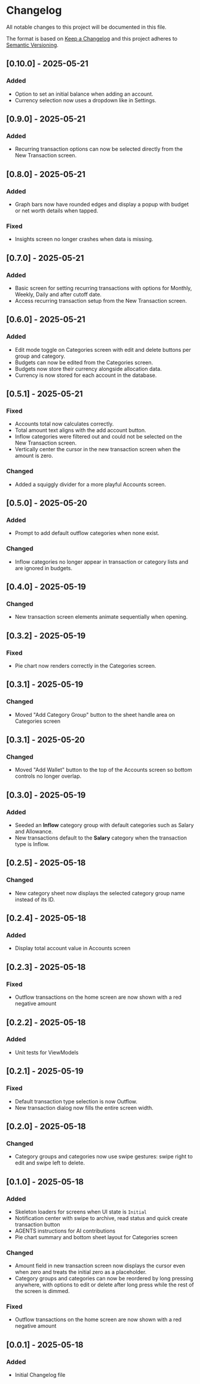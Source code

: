 # Changelog

All notable changes to this project will be documented in this file.


The format is based on [Keep a Changelog](https://keepachangelog.com/en/1.0.0/) and this project adheres to [Semantic Versioning](https://semver.org/spec/v2.0.0.html).

## [0.10.0] - 2025-05-21
### Added
- Option to set an initial balance when adding an account.
- Currency selection now uses a dropdown like in Settings.

## [0.9.0] - 2025-05-21
### Added
- Recurring transaction options can now be selected directly from the New Transaction screen.

## [0.8.0] - 2025-05-21
### Added
- Graph bars now have rounded edges and display a popup with budget or net worth details when tapped.
### Fixed
- Insights screen no longer crashes when data is missing.

## [0.7.0] - 2025-05-21
### Added
- Basic screen for setting recurring transactions with options for Monthly, Weekly, Daily and after cutoff date.
- Access recurring transaction setup from the New Transaction screen.

## [0.6.0] - 2025-05-21
### Added
- Edit mode toggle on Categories screen with edit and delete buttons per group and category.
- Budgets can now be edited from the Categories screen.
- Budgets now store their currency alongside allocation data.
- Currency is now stored for each account in the database.

## [0.5.1] - 2025-05-21
### Fixed
- Accounts total now calculates correctly.
- Total amount text aligns with the add account button.
- Inflow categories were filtered out and could not be selected on the New Transaction screen.
- Vertically center the cursor in the new transaction screen when the amount is zero.

### Changed
- Added a squiggly divider for a more playful Accounts screen.

## [0.5.0] - 2025-05-20
### Added
- Prompt to add default outflow categories when none exist.
### Changed
- Inflow categories no longer appear in transaction or category lists and are ignored in budgets.

## [0.4.0] - 2025-05-19
### Changed
- New transaction screen elements animate sequentially when opening.

## [0.3.2] - 2025-05-19
### Fixed
- Pie chart now renders correctly in the Categories screen.

## [0.3.1] - 2025-05-19
### Changed
- Moved "Add Category Group" button to the sheet handle area on Categories screen

## [0.3.1] - 2025-05-20
### Changed
- Moved "Add Wallet" button to the top of the Accounts screen so bottom controls no longer overlap.

## [0.3.0] - 2025-05-19
### Added
- Seeded an **Inflow** category group with default categories such as Salary and Allowance.
- New transactions default to the **Salary** category when the transaction type is Inflow.

## [0.2.5] - 2025-05-18
### Changed
- New category sheet now displays the selected category group name instead of its ID.

## [0.2.4] - 2025-05-18
### Added
- Display total account value in Accounts screen

## [0.2.3] - 2025-05-18
### Fixed
- Outflow transactions on the home screen are now shown with a red negative amount

## [0.2.2] - 2025-05-18
### Added
- Unit tests for ViewModels

## [0.2.1] - 2025-05-19
### Fixed
- Default transaction type selection is now Outflow.
- New transaction dialog now fills the entire screen width.

## [0.2.0] - 2025-05-18
### Changed
- Category groups and categories now use swipe gestures: swipe right to edit and
  swipe left to delete.

## [0.1.0] - 2025-05-18
### Added
- Skeleton loaders for screens when UI state is `Initial`
- Notification center with swipe to archive, read status and quick create transaction button
- AGENTS instructions for AI contributions
- Pie chart summary and bottom sheet layout for Categories screen

### Changed
- Amount field in new transaction screen now displays the cursor even when zero
  and treats the initial zero as a placeholder.
- Category groups and categories can now be reordered by long pressing anywhere,
  with options to edit or delete after long press while the rest of the screen
  is dimmed.

### Fixed
- Outflow transactions on the home screen are now shown with a red negative amount

## [0.0.1] - 2025-05-18
### Added
- Initial Changelog file
